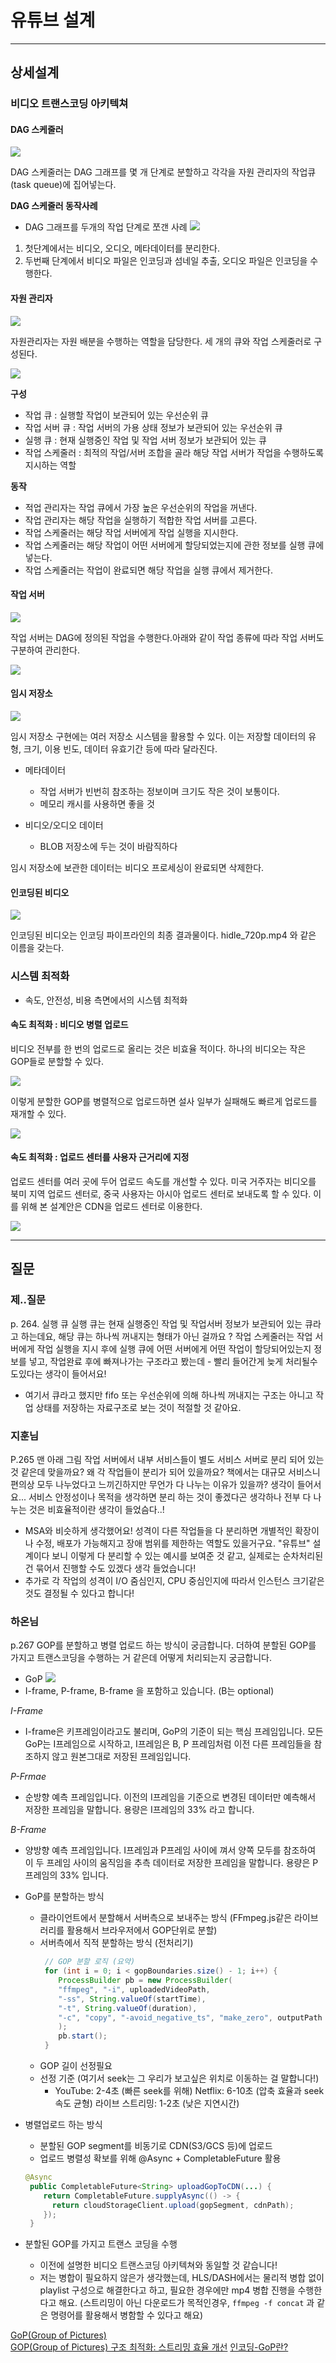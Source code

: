 # 유튜브 설계

---

## 상세설계
### 비디오 트랜스코딩 아키텍쳐
#### DAG 스케줄러

![](image/dag_scheduler.png)

DAG 스케줄러는 DAG 그래프를 몇 개 단계로 분할하고 각각을 자원 관리자의 작업큐(task queue)에 집어넣는다.

**DAG 스케줄러 동작사례**
- DAG 그래프를 두개의 작업 단계로 쪼갠 사례
![](image/dag_scheduler_process.png)
1. 첫단계에서는 비디오, 오디오, 메타데이터를 분리한다.
2. 두번째 단계에서 비디오 파일은 인코딩과 섬네일 추출, 오디오 파일은 인코딩을 수행한다.

#### 자원 관리자

![](image/resource_manager.png)

자원관리자는 자원 배분을 수행하는 역할을 담당한다.
세 개의 큐와 작업 스케줄러로 구성된다.


![](image/resource_manager_component.png)

**구성**

- 작업 큐 : 실행할 작업이 보관되어 있는 우선순위 큐
- 작업 서버 큐 : 작업 서버의 가용 상태 정보가 보관되어 있는 우선순위 큐
- 실행 큐 : 현재 실행중인 작업 및 작업 서버 정보가 보관되어 있는 큐
- 작업 스케줄러 : 최적의 작업/서버 조합을 골라 해당 작업 서버가 작업을 수행하도록 지시하는 역할

**동작**

- 적업 관리자는 작업 큐에서 가장 높은 우선순위의 작업을 꺼낸다.
- 작업 관리자는 해당 작업을 실행하기 적합한 작업 서버를 고른다.
- 작업 스케줄러는 해당 작업 서버에게 작업 실행을 지시한다.
- 작업 스케줄러는 해당 작업이 어떤 서버에게 할당되었는지에 관한 정보를 실행 큐에 넣는다.
- 작업 스케줄러는 작업이 완료되면 해당 작업을 실행 큐에서 제거한다.

#### 작업 서버

![](image/worker.png)

작업 서버는 DAG에 정의된 작업을 수행한다.아래와 같이 작업 종류에 따라 작업 서버도 구분하여 관리한다.

![](image/worker-example.png)

#### 임시 저장소

![](image/temp_store.png)

임시 저장소 구현에는 여러 저장소 시스템을 활용할 수 있다.
이는 저장할 데이터의 유형, 크기, 이용 빈도, 데이터 유효기간 등에 따라 달라진다.

- 메타데이터
  - 작업 서버가 빈번히 참조하는 정보이며 크기도 작은 것이 보통이다.
  - 메모리 캐시를 사용하면 좋을 것

- 비디오/오디오 데이터
  - BLOB 저장소에 두는 것이 바람직하다

임시 저장소에 보관한 데이터는 비디오 프로세싱이 완료되면 삭제한다.

#### 인코딩된 비디오

![](image/encoded_video.png)

인코딩된 비디오는 인코딩 파이프라인의 최종 결과물이다. hidle_720p.mp4 와 같은 이름을 갖는다.

### 시스템 최적화
- 속도, 안전성, 비용 측면에서의 시스템 최적화

#### 속도 최적화 : 비디오 병렬 업로드
비디오 전부를 한 번의 업로드로 올리는 것은 비효율 적이다. 하나의 비디오는 작은 GOP들로 분할할 수 있다.

![](image/gop_1.png)

이렇게 분할한 GOP를 병렬적으로 업로드하면 설사 일부가 실패해도 빠르게 업로드를 재개할 수 있다.

![](image/gop_2.png)

#### 속도 최적화 : 업로드 센터를 사용자 근거리에 지정
업로드 센터를 여러 곳에 두어 업로드 속도를 개선할 수 있다.
미국 거주자는 비디오를 북미 지역 업로드 센터로, 중국 사용자는 아시아 업로드 센터로 보내도록 할 수 있다.
이를 위해 본 설계안은 CDN을 업로드 센터로 이용한다.

![](image/cdn.png)

--- 
## 질문

### 제..질문
p. 264. 실행 큐
실행 큐는 현재 실행중인 작업 및 작업서버 정보가 보관되어 있는 큐라고 하는데요, 해당 큐는 하나씩 꺼내지는 형태가 아닌 걸까요 ?
작업 스케줄러는 작업 서버에게 작업 실행을 지시 후에 실행 큐에 어떤 서버에게 어떤 작업이 할당되어있는지 정보를 넣고, 작업완료 후에 빠져나가는 구조라고 봤는데 - 빨리 들어간게 늦게 처리될수도있다는 생각이 들어서요!
- 여기서 큐라고 했지만 fifo 또는 우선순위에 의해 하나씩 꺼내지는 구조는 아니고 작업 상태를 저장하는 자료구조로 보는 것이 적절할 것 같아요.

### 지훈님
P.265 맨 아래 그림
작업 서버에서 내부 서비스들이 별도 서비스 서버로 분리 되어 있는 것 같은데 맞을까요? 왜 각 작업들이 분리가 되어 있을까요? 책에서는 대규모 서비스니 편의상 모두 나누었다고 느끼긴하지만 무언가 다 나누는 이유가 있을까? 생각이 들어서요... 서비스 안정성이나 목적을 생각하면 분리 하는 것이 좋겠다곤 생각하나 전부 다 나누는 것은 비효율적이란 생각이 들었슴다..!
- MSA와 비슷하게 생각했어요! 성격이 다른 작업들을 다 분리하면 개별적인 확장이나 수정, 배포가 가능해지고 장애 범위를 제한하는 역할도 있을거구요. "유튜브" 설계이다 보니 이렇게 다 분리할 수 있는 예시를 보여준 것 같고, 실제로는 순차처리된건 묶어서 진행할 수도 있겠다 생각 들었습니다!<br>
- 추가로 각 작업의 성격이 I/O 줌심인지, CPU 중심인지에 따라서 인스턴스 크기같은것도 결정될 수 있다고 합니다!

### 하온님
p.267 GOP를 분할하고 병렬 업로드 하는 방식이 궁금합니다. 더하여 분할된 GOP를 가지고 트랜스코딩을 수행하는 거 같은데 어떻게 처리되는지 궁금합니다.

- GoP
![](image/gop.png)
- I-frame, P-frame, B-frame 을 포함하고 있습니다. (B는 optional)

*I-Frame*
- I-frame은 키프레임이라고도 불리며, GoP의 기준이 되는 핵심 프레임입니다. 모든 GoP는 I프레임으로 시작하고, I프레임은 B, P 프레임처럼 이전 다른 프레임들을 참조하지 않고 원본그대로 저장된 프레임입니다.<br>

*P-Frmae*
- 순방향 예측 프레임입니다. 이전의 I프레임을 기준으로 변경된 데이터만 예측해서 저장한 프레임을 말합니다. 용량은 I프레임의 33% 라고 합니다.<br>

*B-Frame*
- 양방향 예측 프레임입니다. I프레임과 P프레임 사이에 껴서 양쪽 모두를 참조하여 이 두 프레임 사이의 움직임을 추측 데이터로 저장한 프레임을 말합니다. 용량은 P 프레임의 33% 입니다.

- GoP를 분할하는 방식
  - 클라이언트에서 분할해서 서버측으로 보내주는 방식 (FFmpeg.js같은 라이브러리를 활용해서 브라우저에서 GOP단위로 분할)
  - 서버측에서 직적 분할하는 방식 (전처리기)
    ```java
     // GOP 분할 로직 (요약)
     for (int i = 0; i < gopBoundaries.size() - 1; i++) {
        ProcessBuilder pb = new ProcessBuilder(
        "ffmpeg", "-i", uploadedVideoPath,
        "-ss", String.valueOf(startTime),
        "-t", String.valueOf(duration),
        "-c", "copy", "-avoid_negative_ts", "make_zero", outputPath
        );
        pb.start();
     }
     ```
  - GOP 길이 선정필요 
  - 선정 기준 (여기서 seek는 그 우리가 보고싶은 위치로 이동하는 걸 말합니다!)
    - YouTube: 2-4초 (빠른 seek를 위해)
      Netflix: 6-10초 (압축 효율과 seek 속도 균형) 
      라이브 스트리밍: 1-2초 (낮은 지연시간)
- 병렬업로드 하는 방식
  - 분할된 GOP segment를 비동기로 CDN(S3/GCS 등)에 업로드
  - 업로드 병렬성 확보를 위해 @Async + CompletableFuture 활용
  ```java
  @Async
   public CompletableFuture<String> uploadGopToCDN(...) {
      return CompletableFuture.supplyAsync(() -> {
        return cloudStorageClient.upload(gopSegment, cdnPath);
      });
   }
  ```
- 분할된 GOP를 가지고 트랜스 코딩을 수행
  - 이전에 설명한 비디오 트랜스코딩 아키텍쳐와 동일할 것 같습니다!
  - 저는 병합이 필요하지 않은가 생각했는데, HLS/DASH에서는 물리적 병합 없이 playlist 구성으로 해결한다고 하고, 필요한 경우에만 mp4 병합 진행을 수행한다고 해요. (스트리밍이 아닌 다운로드가 목적인경우, `ffmpeg -f concat` 과 같은 명령어를 활용해서 병함할 수 있다고 해요)


[GoP(Group of Pictures)](https://sketchofcreed.tistory.com/1) <br>
[GOP(Group of Pictures) 구조 최적화: 스트리밍 효율 개선](https://www.jaenung.net/tree/13747)
[인코딩-GoP란?](https://tell-mia.tistory.com/46)








